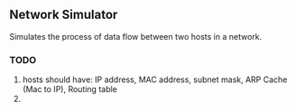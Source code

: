 ## Network Simulator
Simulates the process of data flow between two hosts in a network.

### TODO
1. hosts should have: IP address, MAC address, subnet mask, ARP Cache (Mac to IP), Routing table 
2.

